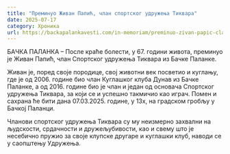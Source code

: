 ```yaml
---
title: "Преминуо Живан Папић, члан спортског удружења Тиквара"
date: 2025-07-17
category: Хроника
url: https://backapalankavesti.com/in-memoriam/preminuo-zivan-papic-clan-sportskog-udruzenja-tikvara/
---
```


БАЧКА ПАЛАНКА – После краће болести, у 67. години живота, преминуо је Живан Папић, члан Спортског удружења Тиквара из Бачке Паланке.

Живан је, поред своје породице, свој животни век посветио и куглању, где је од 2006. године био члан Куглашког клуба Дунав из Бачке Паланке, а од 2016. године био је члан и један од основача Спортског удружења Тиквара, за који се и успешно такмичио као играч. Помен и сахрана ће бити дана 07.03.2025. године, у 13х, на градском гробљу у Бачкој Паланци.

Чланови спортског удружења Тиквара су му неизмерно захвални на људскости, срдачности и дружељубивости, као и свему што је несебично пружио за своје клупске другаре и куглашки клуб, наводи се у саопштењу Удружења.
